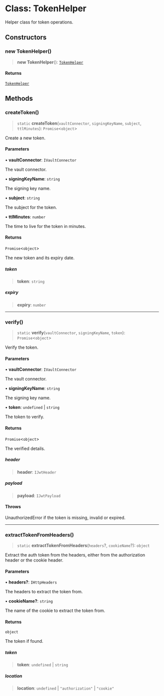 # Class: TokenHelper

Helper class for token operations.

## Constructors

### new TokenHelper()

> **new TokenHelper**(): [`TokenHelper`](TokenHelper.md)

#### Returns

[`TokenHelper`](TokenHelper.md)

## Methods

### createToken()

> `static` **createToken**(`vaultConnector`, `signingKeyName`, `subject`, `ttlMinutes`): `Promise`\<`object`\>

Create a new token.

#### Parameters

• **vaultConnector**: `IVaultConnector`

The vault connector.

• **signingKeyName**: `string`

The signing key name.

• **subject**: `string`

The subject for the token.

• **ttlMinutes**: `number`

The time to live for the token in minutes.

#### Returns

`Promise`\<`object`\>

The new token and its expiry date.

##### token

> **token**: `string`

##### expiry

> **expiry**: `number`

***

### verify()

> `static` **verify**(`vaultConnector`, `signingKeyName`, `token`): `Promise`\<`object`\>

Verify the token.

#### Parameters

• **vaultConnector**: `IVaultConnector`

The vault connector.

• **signingKeyName**: `string`

The signing key name.

• **token**: `undefined` \| `string`

The token to verify.

#### Returns

`Promise`\<`object`\>

The verified details.

##### header

> **header**: `IJwtHeader`

##### payload

> **payload**: `IJwtPayload`

#### Throws

UnauthorizedError if the token is missing, invalid or expired.

***

### extractTokenFromHeaders()

> `static` **extractTokenFromHeaders**(`headers`?, `cookieName`?): `object`

Extract the auth token from the headers, either from the authorization header or the cookie header.

#### Parameters

• **headers?**: `IHttpHeaders`

The headers to extract the token from.

• **cookieName?**: `string`

The name of the cookie to extract the token from.

#### Returns

`object`

The token if found.

##### token

> **token**: `undefined` \| `string`

##### location

> **location**: `undefined` \| `"authorization"` \| `"cookie"`
